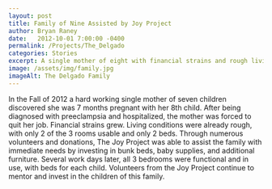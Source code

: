 ```yaml
---
layout: post
title: Family of Nine Assisted by Joy Project
author: Bryan Raney
date:   2012-10-01 7:00:00 -0400
permalink: /Projects/The_Delgado
categories: Stories
excerpt: A single mother of eight with financial strains and rough living conditions was assisted by numerous volunteers and donations
image: /assets/img/family.jpg
imageAlt: The Delgado Family
---
```


In the Fall of 2012  a hard working single mother of seven children discovered she was 7 months pregnant with her 8th child. After being diagnosed with preeclampsia and hospitalized, the mother was forced to quit her job. Financial strains grew. Living conditions were already rough, with only 2 of the 3 rooms usable and only 2 beds. Through numerous volunteers and donations, The Joy Project was able to assist the family with immediate needs by investing in bunk beds, baby supplies, and additional furniture. Several work days later, all 3 bedrooms were functional and in use, with beds for each child. Volunteers from the Joy Project continue to mentor and invest in the children of this family.